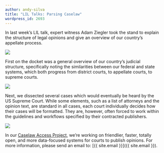 ```yaml
---
author: andy-silva
title: "LIL Talks: Parsing Caselaw"
wordpress_id: 2693
---
```


In last week’s LIL talk, expert witness Adam Ziegler took the stand to explain the structure of legal opinions and give an overview of our country’s appellate process.

![](https://lil-blog-media.s3.amazonaws.com/1.jpg)

First on the docket was a general overview of our country’s judicial structure, specifically noting the similarities between our federal and state systems, which both progress from district courts, to appellate courts, to supreme courts.

![](https://lil-blog-media.s3.amazonaws.com/2_adamated_gif.gif)

Next, we dissected several cases which would eventually be heard by the US Supreme Court. While some elements, such as a list of attorneys and the opinion text, are standard in all cases, each court individually decides how their cases will be formatted. They are, however, often forced to work within the guidelines and workflows specified by their contracted publishers.

![](https://lil-blog-media.s3.amazonaws.com/3.jpg)

In our [Caselaw Access Project](http://lil.law.harvard.edu/projects/caselaw-access-project/), we’re working on friendlier, faster, totally open, and more data-focused systems for courts to publish opinions. For more information, please send an email to: [{{ site.email }}]({{ site.email }}).
